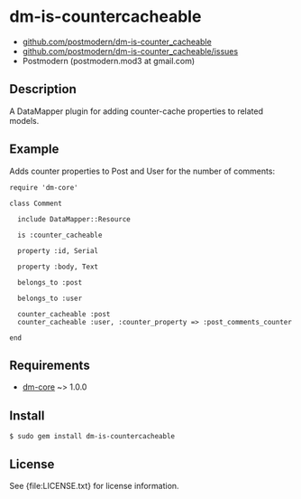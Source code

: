 # dm-is-countercacheable

* [github.com/postmodern/dm-is-counter_cacheable](http://github.com/postmodern/dm-is-counter_cacheable)
* [github.com/postmodern/dm-is-counter_cacheable/issues](http://github.com/postmodern/dm-is-counter_cacheable/issues)
* Postmodern (postmodern.mod3 at gmail.com)

## Description

A DataMapper plugin for adding counter-cache properties to related models.

## Example

Adds counter properties to Post and User for the number of comments:

    require 'dm-core'
    
    class Comment
    
      include DataMapper::Resource
    
      is :counter_cacheable
    
      property :id, Serial
    
      property :body, Text
    
      belongs_to :post
    
      belongs_to :user
    
      counter_cacheable :post
      counter_cacheable :user, :counter_property => :post_comments_counter
    
    end

## Requirements

* [dm-core](http://github.com/datamapper/dm-core/) ~> 1.0.0

## Install

    $ sudo gem install dm-is-countercacheable

## License

See {file:LICENSE.txt} for license information.


